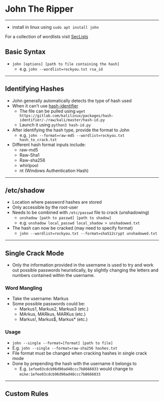 # John The Ripper
---
- install in linux using `sudo apt install john`

For a collection of wordlists visit [SecLists](https://github.com/danielmiessler/SecLists)

## Basic Syntax
- `john [options] [path to file containing the hash]`
  - e.g. `john --wordlist=rockyou.txt rsa_id`
---
## Identifying Hashes
- John generally automatically detects the type of hash used
- When it can't use [hash-identifier](https://gitlab.com/kalilinux/packages/hash-identifier/-/tree/kali/master)
  - The file can be pulled using `wget https://gitlab.com/kalilinux/packages/hash-identifier/-/raw/kali/master/hash-id.py`
  - Launch it using `python3 hash-id.py`
- After identifying the hash type, provide the format to John
  - e.g. `john --format=raw-md5 --wordlist=rockyou.txt hash_to_crack.txt`
- Different hash format inputs include:
  - raw-md5
  - Raw-Sha1
  - Raw-sha256
  - whirlpool
  - nt (Windows Authentication Hash)
---
## /etc/shadow
- Location where password hashes are stored
- Only accessible by the root-user
- Needs to be combined with `/etc/passwd` file to crack (unshadowing)
  - `unshadow [path to passwd] [path to shadow]`
  - e.g. `unshadow local_passwd local_shadow > unshadowed.txt`
- The hash can now be cracked (may need to specify format)
  - `john --wordlist=rockyou.txt --format=sha512crypt unshadowed.txt`
---
## Single Crack Mode
- Only the information provided in the username is used to try and work out possible passwords heuristically, by slightly changing the letters and numbers contained within the username.

### Word Mangling
- Take the username: Markus
- Some possible passwords could be:
  - Markus1, Markus2, Markus3 (etc.)
  - MArkus, MARkus, MARKus (etc.)
  - Markus!, Markus$, Markus* (etc.)

### Usage
- `john --single --format=[format] [path to file]`
 - E.g. `john --single --format=raw-sha256 hashes.txt`
- File format must be changed when cracking hashes in single crack mode
- Done by prepending the hash with the username it belongs to
  - E.g. `1efee03cdcb96d90ad48ccc7b8666033` would change to `mike:1efee03cdcb96d90ad48ccc7b8666033`
---
## Custom Rules

